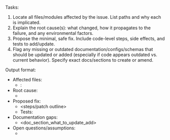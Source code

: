 Tasks:
1) Locate all files/modules affected by the issue. List paths and why each is implicated.
2) Explain the root cause(s): what changed, how it propagates to the failure, and any environmental factors.
3) Propose the minimal, safe fix. Include code-level steps, side effects, and tests to add/update.
4) Flag any missing or outdated documentation/configs/schemas that should be updated or added (especially if code appears outdated vs. current behavior). Specify exact docs/sections to create or amend.

Output format:
- Affected files:
  - <path>: <reason>
- Root cause:
  - <concise explanation>
- Proposed fix:
  - <steps/patch outline>
  - Tests:
- Documentation gaps:
  - <doc_section_what_to_update_add>
- Open questions/assumptions:
  - <items>
